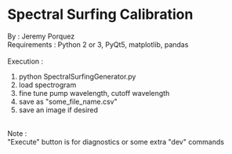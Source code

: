 # Spectral Surfing Calibration
By : Jeremy Porquez <br>
Requirements : Python 2 or 3, PyQt5, matplotlib, pandas <br>
<br>
Execution : <br>
<ol> 
  <li> python SpectralSurfingGenerator.py
  <li> load spectrogram
  <li> fine tune pump wavelength, cutoff wavelength
  <li> save as "some_file_name.csv"
  <li> save an image if desired
</ol>
<br>
Note : <br>
  "Execute" button is for diagnostics or some extra "dev" commands

